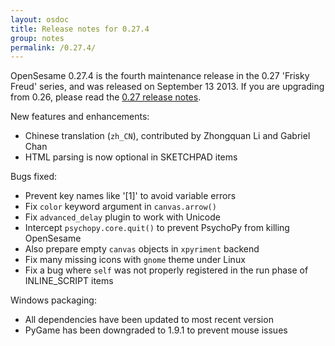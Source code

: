 ```yaml
---
layout: osdoc
title: Release notes for 0.27.4
group: notes
permalink: /0.27.4/
---
```


OpenSesame 0.27.4 is the fourth maintenance release in the 0.27 'Frisky Freud' series, and was released on September 13 2013. If you are upgrading from 0.26, please read the [0.27 release notes][].

New features and enhancements:

- Chinese translation (`zh_CN`), contributed by Zhongquan Li and Gabriel Chan
- HTML parsing is now optional in SKETCHPAD items

Bugs fixed:

- Prevent key names like '[1]' to avoid variable errors
- Fix `color` keyword argument in `canvas.arrow()`
- Fix `advanced_delay` plugin to work with Unicode
- Intercept `psychopy.core.quit()` to prevent PsychoPy from killing OpenSesame
- Also prepare empty `canvas` objects in `xpyriment` backend
- Fix many missing icons with `gnome` theme under Linux
- Fix a bug where `self` was not properly registered in the run phase of INLINE_SCRIPT items

Windows packaging:

- All dependencies have been updated to most recent version
- PyGame has been downgraded to 1.9.1 to prevent mouse issues

[0.27 release notes]: /notes/0.27